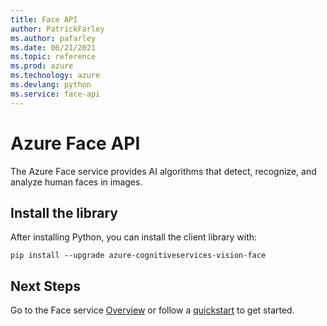```yaml
---
title: Face API 
author: PatrickFarley
ms.author: pafarley
ms.date: 06/21/2021
ms.topic: reference
ms.prod: azure
ms.technology: azure
ms.devlang: python
ms.service: face-api
---
```


# Azure Face API

The Azure Face service provides AI algorithms that detect, recognize, and analyze human faces in images.

## Install the library

After installing Python, you can install the client library with:

```console
pip install --upgrade azure-cognitiveservices-vision-face
```

## Next Steps

Go to the Face service [Overview](https://docs.microsoft.com/azure/cognitive-services/face/overview) or follow a [quickstart](https://docs.microsoft.com/azure/cognitive-services/face/quickstarts/client-libraries) to get started.
